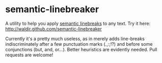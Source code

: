 semantic-linebreaker
====================

A utility to help you apply
[semantic linebreaks](http://rhodesmill.org/brandon/2012/one-sentence-per-line/)
to any text.
Try it here: http://waldir.github.com/semantic-linebreaker

Currently it's a pretty much useless,
as in merely adds line-breaks indiscriminately
after a few punctuation marks (.,:;!?)
and before some conjunctions (but, and, or...).
Better heuristics are evidently needed.
Pull requests are welcome!
